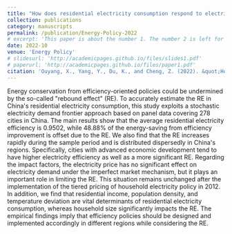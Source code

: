 ```yaml
---
title: "How does residential electricity consumption respond to electricity efficiency improvement? Evidence from 287 prefecture-level cities in China"
collection: publications
category: manuscripts
permalink: /publication/Energy-Policy-2022
# excerpt: 'This paper is about the number 1. The number 2 is left for future work.'
date: 2022-10
venue: 'Energy Policy'
# slidesurl: 'http://academicpages.github.io/files/slides1.pdf'
# paperurl: 'http://academicpages.github.io/files/paper1.pdf'
citation: 'Ouyang, X., Yang, Y., Du, K., and Cheng, Z. (2022). &quot;How does residential electricity consumption respond to electricity efficiency improvement? Evidence from 287 prefecture-level cities in China.&quot; <i>Energy Policy</i>, 171, 113302.'
---
```


Energy conservation from efficiency-oriented policies could be undermined by the so-called "rebound effect" (RE). To accurately estimate the RE in China's residential electricity consumption, this study exploits a stochastic electricity demand frontier approach based on panel data covering 278 cities in China. The main results show that the average residential electricity efficiency is 0.9502, while 48.88% of the energy-saving from efficiency improvement is offset due to the RE. We also find that the RE increases rapidly during the sample period and is distributed dispersedly in China's regions. Specifically, cities with advanced economic development tend to have higher electricity efficiency as well as a more significant RE. Regarding the impact factors, the electricity price has no significant effect on electricity demand under the imperfect market mechanism, but it plays an important role in limiting the RE. This situation remains unchanged after the implementation of the tiered pricing of household electricity policy in 2012. In addition, we find that residential income, population density, and temperature deviation are vital determinants of residential electricity consumption, whereas household size significantly impacts the RE. The empirical findings imply that efficiency policies should be designed and implemented accordingly in different regions while considering the RE.